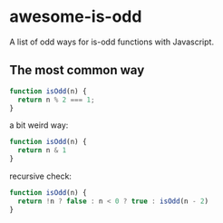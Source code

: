 # awesome-is-odd
A list of odd ways for is-odd functions with Javascript.

## The most common way
```js
function isOdd(n) {
  return n % 2 === 1;
}
```

a bit weird way:
```js
function isOdd(n) {
  return n & 1
}
```

recursive check:
```js
function isOdd(n) {
  return !n ? false : n < 0 ? true : isOdd(n - 2)
}
```
